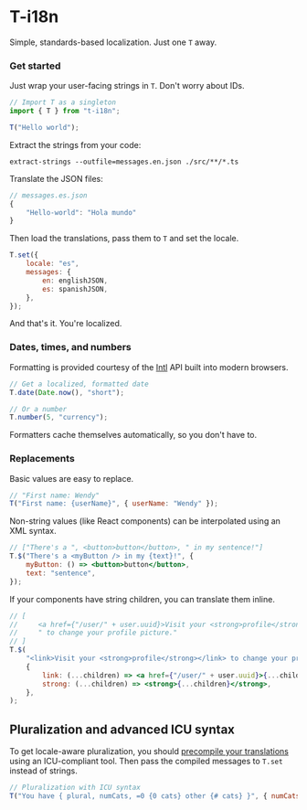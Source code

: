 # T-i18n

Simple, standards-based localization. Just one `T` away.

### Get started

Just wrap your user-facing strings in `T`. Don't worry about IDs.

```js
// Import T as a singleton
import { T } from "t-i18n";

T("Hello world");
```

Extract the strings from your code:

`extract-strings --outfile=messages.en.json ./src/**/*.ts`

Translate the JSON files:

```js
// messages.es.json
{
    "Hello-world": "Hola mundo"
}
```

Then load the translations, pass them to `T` and set the locale.

```js
T.set({
	locale: "es",
	messages: {
		en: englishJSON,
		es: spanishJSON,
	},
});
```

And that's it. You're localized.

### Dates, times, and numbers

Formatting is provided courtesy of the [Intl](https://developer.mozilla.org/en-US/docs/Web/JavaScript/Reference/Global_Objects/Intl) API built into modern browsers.

```js
// Get a localized, formatted date
T.date(Date.now(), "short");

// Or a number
T.number(5, "currency");
```

Formatters cache themselves automatically, so you don't have to.

### Replacements

Basic values are easy to replace.

```js
// "First name: Wendy"
T("First name: {userName}", { userName: "Wendy" });
```

Non-string values (like React components) can be interpolated using an XML syntax.

```jsx
// ["There's a ", <button>button</button>, " in my sentence!"]
T.$("There's a <myButton /> in my {text}!", {
	myButton: () => <button>button</button>,
	text: "sentence",
});
```

If your components have string children, you can translate them inline.

```jsx
// [
//     <a href={"/user/" + user.uuid}>Visit your <strong>profile</strong></a>,
//     " to change your profile picture."
// ]
T.$(
	"<link>Visit your <strong>profile</strong></link> to change your profile picture.",
	{
		link: (...children) => <a href={"/user/" + user.uuid}>{...children}</a>,
		strong: (...children) => <strong>{...children}</strong>,
	},
);
```

## Pluralization and advanced ICU syntax

To get locale-aware pluralization, you should [precompile your translations](https://messageformat.github.io/build/) using an ICU-compliant tool. Then pass the compiled messages to `T.set` instead of strings.

```js
// Pluralization with ICU syntax
T("You have { plural, numCats, =0 {0 cats} other {# cats} }", { numCats: 4 });
```
